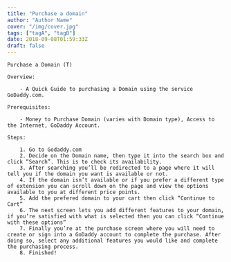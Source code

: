 ```yaml
---
title: "Purchase a domain"
author: "Author Name"
cover: "/img/cover.jpg"
tags: ["tagA", "tagB"]
date: 2018-09-08T01:59:33Z
draft: false
---
```

	Purchase a Domain (T)

	Overview:

		- A Quick Guide to purchasing a Domain using the service GoDaddy.com.

	Prerequisites:

		- Money to Purchase Domain (varies with Domain type), Access to the Internet, GoDaddy Account.

	Steps:
 
		1. Go to Godaddy.com
		2. Decide on the Domain name, then type it into the search box and click “Search”. This is to check its availability.
		3. After searching you’ll be redirected to a page where it will tell you if the domain you want is available or not.
		4. If the domain isn’t available or if you prefer a different type of extension you can scroll down on the page and view the options available to you at different price points.
		5. Add the prefered domain to your cart then click “Continue to Cart”
		6. The next screen lets you add different features to your domain, if you’re satisfied with what is selected then you can click “Continue with these options”
		7. Finally you’re at the purchase screen where you will need to create or sign into a GoDaddy account to complete the purchase. After doing so, select any additional features you would like and complete the purchasing process.
		8. Finished!

